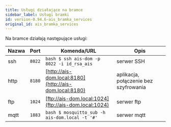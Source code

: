 ```yaml
---
title: Usługi działające na bramce
sidebar_label: Usługi bramki
id: version-0.94.6-ais_bramka_services
original_id: ais_bramka_services
---
```


Na bramce działają następujące usługi:

| Nazwa | Port | Komenda/URL | Opis
| ---- | ------- | ------- | -----------
| ssh | `8022` | ```bash $ ssh ais-dom -p 8022 -i id_rsa_ais``` | serwer SSH
| http | `8180` | [http://ais-dom.local:8180](http://ais-dom.local:8180) | aplikacja, połączenie bez szyfrowania
| ftp | `1024` | [ftp://ais-dom.local:1024](ftp://ais-dom.local:1024) | serwer ftp
| mqtt | `1883` | ```bash $ mosquitto_sub -h ais-dom.local -t '#'``` | serwer mqtt
